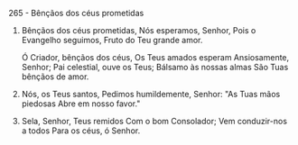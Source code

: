 265 - Bênçãos dos céus prometidas

1. Bênçãos dos céus prometidas,
   Nós esperamos, Senhor,
   Pois o Evangelho seguimos,
   Fruto do Teu grande amor.

   Ó Criador, bênçãos dos céus,
   Os Teus amados esperam
   Ansiosamente, Senhor;
   Pai celestial, ouve os Teus;
   Bálsamo às nossas almas
   São Tuas bênçãos de amor.

2. Nós, os Teus santos,
   Pedimos humildemente, Senhor:
   "As Tuas mãos piedosas
   Abre em nosso favor."

3. Sela, Senhor, Teus remidos
   Com o bom Consolador;
   Vem conduzir-nos a todos
   Para os céus, ó Senhor.
